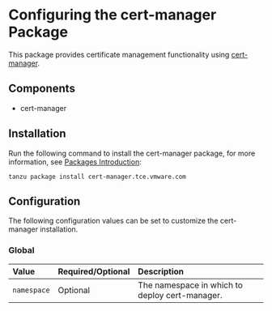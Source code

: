 # Configuring the cert-manager Package

This package provides certificate management functionality using [cert-manager](https://cert-manager.io/docs/).

## Components

* cert-manager

## Installation
Run the following command to install the cert-manager package, for more information, see [Packages Introduction](packages-intro.md):

```shell
tanzu package install cert-manager.tce.vmware.com
```

## Configuration

The following configuration values can be set to customize the cert-manager installation.

### Global

| Value | Required/Optional | Description |
|:-------|:-------------------|:-------------|
| `namespace` | Optional | The namespace in which to deploy cert-manager. |

<!--## Usage Example

This walkthrough guides you through using cert-manager...-->
